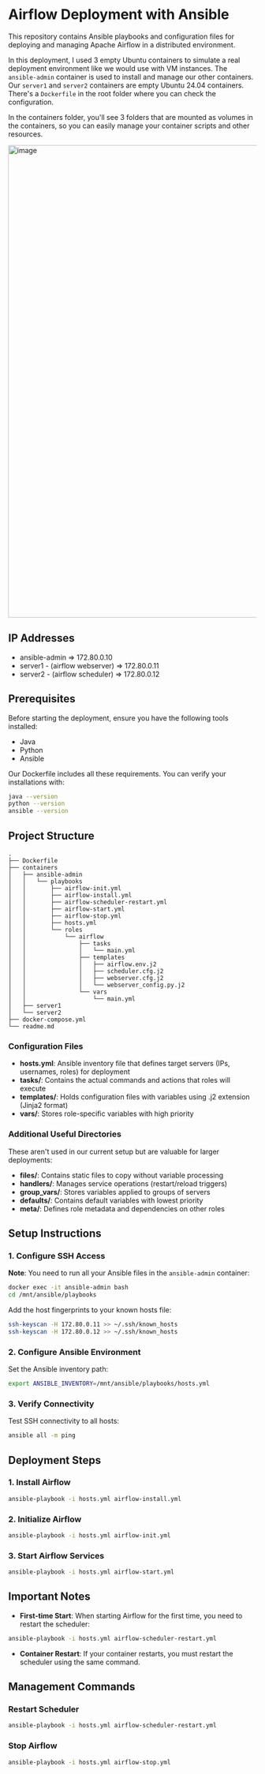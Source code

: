 # Airflow Deployment with Ansible

This repository contains Ansible playbooks and configuration files for deploying and managing Apache Airflow in a distributed environment.

In this deployment, I used 3 empty Ubuntu containers to simulate a real deployment environment like we would use with VM instances. The `ansible-admin` container is used to install and manage our other containers. Our `server1` and `server2` containers are empty Ubuntu 24.04 containers. There's a `Dockerfile` in the root folder where you can check the configuration.

In the containers folder, you'll see 3 folders that are mounted as volumes in the containers, so you can easily manage your container scripts and other resources.

<img width="958" alt="image" src="https://github.com/user-attachments/assets/10861f4f-0a13-46a5-ba38-e3a0f5789710">

## IP Addresses
- ansible-admin => 172.80.0.10
- server1 - (airflow webserver) => 172.80.0.11
- server2 - (airflow scheduler) => 172.80.0.12

## Prerequisites

Before starting the deployment, ensure you have the following tools installed:
- Java
- Python
- Ansible

Our Dockerfile includes all these requirements. You can verify your installations with:
```bash
java --version
python --version
ansible --version
```

## Project Structure
```
.
├── Dockerfile
├── containers
│   ├── ansible-admin
│   │   └── playbooks
│   │       ├── airflow-init.yml
│   │       ├── airflow-install.yml
│   │       ├── airflow-scheduler-restart.yml
│   │       ├── airflow-start.yml
│   │       ├── airflow-stop.yml
│   │       ├── hosts.yml
│   │       └── roles
│   │           └── airflow
│   │               ├── tasks
│   │               │   └── main.yml
│   │               ├── templates
│   │               │   ├── airflow.env.j2
│   │               │   ├── scheduler.cfg.j2
│   │               │   ├── webserver.cfg.j2
│   │               │   └── webserver_config.py.j2
│   │               └── vars
│   │                   └── main.yml
│   ├── server1
│   └── server2
├── docker-compose.yml
└── readme.md
```

### Configuration Files
- **hosts.yml**: Ansible inventory file that defines target servers (IPs, usernames, roles) for deployment
- **tasks/**: Contains the actual commands and actions that roles will execute
- **templates/**: Holds configuration files with variables using .j2 extension (Jinja2 format)
- **vars/**: Stores role-specific variables with high priority

### Additional Useful Directories

These aren't used in our current setup but are valuable for larger deployments:

- **files/**: Contains static files to copy without variable processing
- **handlers/**: Manages service operations (restart/reload triggers)
- **group_vars/**: Stores variables applied to groups of servers
- **defaults/**: Contains default variables with lowest priority
- **meta/**: Defines role metadata and dependencies on other roles
  
## Setup Instructions

### 1. Configure SSH Access
**Note**: You need to run all your Ansible files in the `ansible-admin` container:
```bash
docker exec -it ansible-admin bash
cd /mnt/ansible/playbooks
```

Add the host fingerprints to your known hosts file:
```bash
ssh-keyscan -H 172.80.0.11 >> ~/.ssh/known_hosts
ssh-keyscan -H 172.80.0.12 >> ~/.ssh/known_hosts
```

### 2. Configure Ansible Environment

Set the Ansible inventory path:
```bash
export ANSIBLE_INVENTORY=/mnt/ansible/playbooks/hosts.yml
```

### 3. Verify Connectivity

Test SSH connectivity to all hosts:
```bash
ansible all -m ping
```

## Deployment Steps

### 1. Install Airflow
```bash
ansible-playbook -i hosts.yml airflow-install.yml
```

### 2. Initialize Airflow
```bash
ansible-playbook -i hosts.yml airflow-init.yml
```

### 3. Start Airflow Services
```bash
ansible-playbook -i hosts.yml airflow-start.yml
```

## Important Notes

- **First-time Start**: When starting Airflow for the first time, you need to restart the scheduler:
```bash
ansible-playbook -i hosts.yml airflow-scheduler-restart.yml
```

- **Container Restart**: If your container restarts, you must restart the scheduler using the same command.

## Management Commands

### Restart Scheduler
```bash
ansible-playbook -i hosts.yml airflow-scheduler-restart.yml
```

### Stop Airflow
```bash
ansible-playbook -i hosts.yml airflow-stop.yml
```
